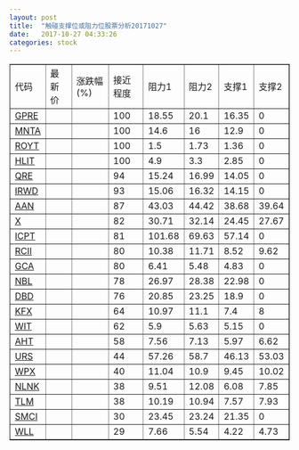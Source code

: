 ```yaml
---
layout: post
title:  "触碰支撑位或阻力位股票分析20171027"
date:   2017-10-27 04:33:26
categories: stock
---
```

<script type="text/javascript">
var stockList = []
stockList.push('gb_gpre');
stockList.push('gb_mnta');
stockList.push('gb_royt');
stockList.push('gb_hlit');
stockList.push('gb_qre');
stockList.push('gb_irwd');
stockList.push('gb_aan');
stockList.push('gb_x');
stockList.push('gb_icpt');
stockList.push('gb_rcii');
stockList.push('gb_gca');
stockList.push('gb_nbl');
stockList.push('gb_dbd');
stockList.push('gb_kfx');
stockList.push('gb_wit');
stockList.push('gb_aht');
stockList.push('gb_urs');
stockList.push('gb_wpx');
stockList.push('gb_nlnk');
stockList.push('gb_tlm');
stockList.push('gb_smci');
stockList.push('gb_wll');
</script>
<table border="1">
 <tr>
 <td>代码</td>
 <td>最新价</td>
 <td>涨跌幅(%)</td>
 <td>接近程度</td>
 <td>阻力1</td>
 <td>阻力2</td>
 <td>支撑1</td>
 <td>支撑2</td>
</tr>
  <tr id="gpre" class="red">
  <td><a href="http://stock.finance.sina.com.cn/usstock/quotes/GPRE.html" target="_blank">GPRE</a></td><td></td><td></td><td>100</td><td>18.55</td><td>20.1</td><td>16.35</td><td>0</td></tr>
  <tr id="mnta" class="red">
  <td><a href="http://stock.finance.sina.com.cn/usstock/quotes/MNTA.html" target="_blank">MNTA</a></td><td></td><td></td><td>100</td><td>14.6</td><td>16</td><td>12.9</td><td>0</td></tr>
  <tr id="royt" class="red">
  <td><a href="http://stock.finance.sina.com.cn/usstock/quotes/ROYT.html" target="_blank">ROYT</a></td><td></td><td></td><td>100</td><td>1.5</td><td>1.73</td><td>1.36</td><td>0</td></tr>
  <tr id="hlit" class="green">
  <td><a href="http://stock.finance.sina.com.cn/usstock/quotes/HLIT.html" target="_blank">HLIT</a></td><td></td><td></td><td>100</td><td>4.9</td><td>3.3</td><td>2.85</td><td>0</td></tr>
  <tr id="qre" class="red">
  <td><a href="http://stock.finance.sina.com.cn/usstock/quotes/QRE.html" target="_blank">QRE</a></td><td></td><td></td><td>94</td><td>15.24</td><td>16.99</td><td>14.05</td><td>0</td></tr>
  <tr id="irwd" class="green">
  <td><a href="http://stock.finance.sina.com.cn/usstock/quotes/IRWD.html" target="_blank">IRWD</a></td><td></td><td></td><td>93</td><td>15.06</td><td>16.32</td><td>14.15</td><td>0</td></tr>
  <tr id="aan" class="red">
  <td><a href="http://stock.finance.sina.com.cn/usstock/quotes/AAN.html" target="_blank">AAN</a></td><td></td><td></td><td>87</td><td>43.03</td><td>44.42</td><td>38.68</td><td>39.64</td></tr>
  <tr id="x" class="green">
  <td><a href="http://stock.finance.sina.com.cn/usstock/quotes/X.html" target="_blank">X</a></td><td></td><td></td><td>82</td><td>30.71</td><td>32.14</td><td>24.45</td><td>27.67</td></tr>
  <tr id="icpt" class="green">
  <td><a href="http://stock.finance.sina.com.cn/usstock/quotes/ICPT.html" target="_blank">ICPT</a></td><td></td><td></td><td>81</td><td>101.68</td><td>69.63</td><td>57.14</td><td>0</td></tr>
  <tr id="rcii" class="green">
  <td><a href="http://stock.finance.sina.com.cn/usstock/quotes/RCII.html" target="_blank">RCII</a></td><td></td><td></td><td>80</td><td>10.38</td><td>11.71</td><td>8.52</td><td>9.62</td></tr>
  <tr id="gca" class="green">
  <td><a href="http://stock.finance.sina.com.cn/usstock/quotes/GCA.html" target="_blank">GCA</a></td><td></td><td></td><td>80</td><td>6.41</td><td>5.48</td><td>4.83</td><td>0</td></tr>
  <tr id="nbl" class="red">
  <td><a href="http://stock.finance.sina.com.cn/usstock/quotes/NBL.html" target="_blank">NBL</a></td><td></td><td></td><td>78</td><td>26.97</td><td>28.38</td><td>22.98</td><td>0</td></tr>
  <tr id="dbd" class="red">
  <td><a href="http://stock.finance.sina.com.cn/usstock/quotes/DBD.html" target="_blank">DBD</a></td><td></td><td></td><td>76</td><td>20.85</td><td>23.25</td><td>18.9</td><td>0</td></tr>
  <tr id="kfx" class="green">
  <td><a href="http://stock.finance.sina.com.cn/usstock/quotes/KFX.html" target="_blank">KFX</a></td><td></td><td></td><td>64</td><td>10.97</td><td>11.1</td><td>7.4</td><td>8</td></tr>
  <tr id="wit" class="green">
  <td><a href="http://stock.finance.sina.com.cn/usstock/quotes/WIT.html" target="_blank">WIT</a></td><td></td><td></td><td>62</td><td>5.9</td><td>5.63</td><td>5.15</td><td>0</td></tr>
  <tr id="aht" class="red">
  <td><a href="http://stock.finance.sina.com.cn/usstock/quotes/AHT.html" target="_blank">AHT</a></td><td></td><td></td><td>58</td><td>7.56</td><td>7.13</td><td>5.97</td><td>6.62</td></tr>
  <tr id="urs" class="green">
  <td><a href="http://stock.finance.sina.com.cn/usstock/quotes/URS.html" target="_blank">URS</a></td><td></td><td></td><td>44</td><td>57.26</td><td>58.7</td><td>46.13</td><td>53.03</td></tr>
  <tr id="wpx" class="green">
  <td><a href="http://stock.finance.sina.com.cn/usstock/quotes/WPX.html" target="_blank">WPX</a></td><td></td><td></td><td>40</td><td>11.04</td><td>10.9</td><td>9.45</td><td>10.02</td></tr>
  <tr id="nlnk" class="red">
  <td><a href="http://stock.finance.sina.com.cn/usstock/quotes/NLNK.html" target="_blank">NLNK</a></td><td></td><td></td><td>38</td><td>9.51</td><td>12.08</td><td>6.08</td><td>7.85</td></tr>
  <tr id="tlm" class="green">
  <td><a href="http://stock.finance.sina.com.cn/usstock/quotes/TLM.html" target="_blank">TLM</a></td><td></td><td></td><td>38</td><td>10.19</td><td>10.94</td><td>7.57</td><td>7.93</td></tr>
  <tr id="smci" class="green">
  <td><a href="http://stock.finance.sina.com.cn/usstock/quotes/SMCI.html" target="_blank">SMCI</a></td><td></td><td></td><td>30</td><td>23.45</td><td>23.24</td><td>21.35</td><td>0</td></tr>
  <tr id="wll" class="green">
  <td><a href="http://stock.finance.sina.com.cn/usstock/quotes/WLL.html" target="_blank">WLL</a></td><td></td><td></td><td>29</td><td>7.66</td><td>5.54</td><td>4.22</td><td>4.73</td></tr>
</table>
